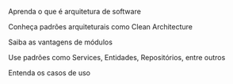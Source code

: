 Aprenda o que é arquitetura de software

Conheça padrões arquiteturais como Clean Architecture

Saiba as vantagens de módulos

Use padrões como Services, Entidades, Repositórios, entre outros

Entenda os casos de uso

